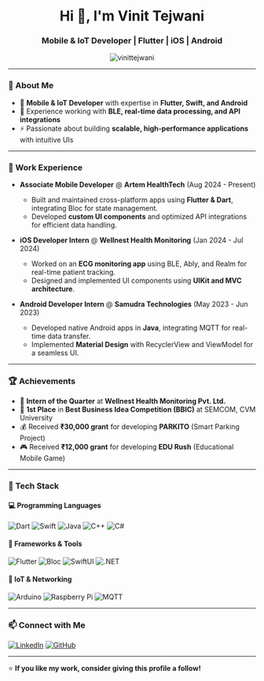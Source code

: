 <h1 align="center">Hi 👋, I'm Vinit Tejwani</h1>
<h3 align="center">Mobile & IoT Developer | Flutter | iOS | Android</h3>

<p align="center">
  <img src="https://komarev.com/ghpvc/?username=vinittejwani&label=Profile%20views&color=0e75b6&style=flat" alt="vinittejwani" />
</p>

---

### 🔹 About Me
- 📱 **Mobile & IoT Developer** with expertise in **Flutter, Swift, and Android**  
- 🔌 Experience working with **BLE, real-time data processing, and API integrations**  
- ⚡ Passionate about building **scalable, high-performance applications** with intuitive UIs  

---

### 🚀 Work Experience
- **Associate Mobile Developer** @ **Artem HealthTech** (Aug 2024 - Present)  
  - Built and maintained cross-platform apps using **Flutter & Dart**, integrating Bloc for state management.  
  - Developed **custom UI components** and optimized API integrations for efficient data handling.  

- **iOS Developer Intern** @ **Wellnest Health Monitoring** (Jan 2024 - Jul 2024)  
  - Worked on an **ECG monitoring app** using BLE, Ably, and Realm for real-time patient tracking.  
  - Designed and implemented UI components using **UIKit and MVC architecture**.  

- **Android Developer Intern** @ **Samudra Technologies** (May 2023 - Jun 2023)  
  - Developed native Android apps in **Java**, integrating MQTT for real-time data transfer.  
  - Implemented **Material Design** with RecyclerView and ViewModel for a seamless UI.  

---

### 🏆 Achievements
- 🏅 **Intern of the Quarter** at **Wellnest Health Monitoring Pvt. Ltd.**  
- 🥇 **1st Place** in **Best Business Idea Competition (BBIC)** at SEMCOM, CVM University  
- 💰 Received **₹30,000 grant** for developing **PARKITO** (Smart Parking Project)  
- 🎮 Received **₹12,000 grant** for developing **EDU Rush** (Educational Mobile Game)  

---

### 🔧 Tech Stack  
#### 💻 Programming Languages  
![Dart](https://img.shields.io/badge/Dart-0175C2?style=for-the-badge&logo=dart&logoColor=white)
![Swift](https://img.shields.io/badge/Swift-FA7343?style=for-the-badge&logo=swift&logoColor=white)
![Java](https://img.shields.io/badge/Java-007396?style=for-the-badge&logo=java&logoColor=white)
![C++](https://img.shields.io/badge/C++-00599C?style=for-the-badge&logo=c%2B%2B&logoColor=white)
![C#](https://img.shields.io/badge/C%23-239120?style=for-the-badge&logo=csharp&logoColor=white)

#### 📱 Frameworks & Tools  
![Flutter](https://img.shields.io/badge/Flutter-02569B?style=for-the-badge&logo=flutter&logoColor=white)
![Bloc](https://img.shields.io/badge/Bloc-1178B3?style=for-the-badge&logo=flutter&logoColor=white)
![SwiftUI](https://img.shields.io/badge/SwiftUI-FF2D55?style=for-the-badge&logo=swift&logoColor=white)
![.NET](https://img.shields.io/badge/.NET-512BD4?style=for-the-badge&logo=dotnet&logoColor=white)

#### 🔌 IoT & Networking  
![Arduino](https://img.shields.io/badge/Arduino-00979D?style=for-the-badge&logo=arduino&logoColor=white)
![Raspberry Pi](https://img.shields.io/badge/Raspberry%20Pi-C51A4A?style=for-the-badge&logo=raspberrypi&logoColor=white)
![MQTT](https://img.shields.io/badge/MQTT-660066?style=for-the-badge&logo=homeassistant&logoColor=white)

---

### 📫 Connect with Me  
[![LinkedIn](https://img.shields.io/badge/LinkedIn-0077B5?style=for-the-badge&logo=linkedin&logoColor=white)](https://www.linkedin.com/in/vinit-tejwani-b59724221)
[![GitHub](https://img.shields.io/badge/GitHub-181717?style=for-the-badge&logo=github&logoColor=white)](https://github.com/vinittejwani)

---

⭐ **If you like my work, consider giving this profile a follow!**  
